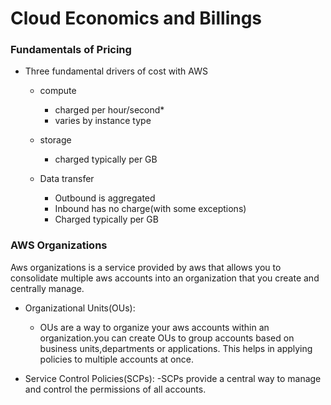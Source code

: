 # Cloud Economics and Billings

### Fundamentals of Pricing

- Three fundamental drivers of cost with AWS
    - compute
        - charged per hour/second*
        - varies by instance type

    - storage
        - charged typically per GB

    - Data transfer
        - Outbound is aggregated
        - Inbound has no charge(with some exceptions)
        - Charged typically per GB 

### AWS Organizations

Aws organizations is a service provided by aws that allows you to consolidate multiple aws accounts into an organization that you create and centrally manage.

- Organizational Units(OUs):
    - OUs are a way to organize your aws accounts within an organization.you can create OUs to group  accounts based on business units,departments or applications.
    This helps in applying policies to multiple accounts at once.

- Service Control Policies(SCPs):
    -SCPs provide a central way to manage and control the permissions of all accounts.